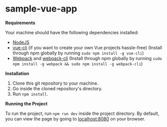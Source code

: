 # sample-vue-app

**Requirements**

Your machine should have the following dependencies installed:
- [NodeJS](https://nodejs.org/) 
- [vue-cli](https://www.npmjs.com/package/vue-cli) (if you want to create your own Vue projects hassle-free) (Install through npm globally by running `sudo npm install -g vue-cli`)
- [Webpack](https://www.npmjs.com/package/webpack) and [webpack-cli](https://www.npmjs.com/package/webpack-cli) (Install through npm globally by running `sudo npm install -g webpack && sudo npm install -g webpack-cli`)


**Installation**

1. Clone this git repository to your machine.
2. Go inside the cloned repository's directory.
3. Run `npm install`.


**Running the Project**

To run the project, run `npm run dev` inside the project directory. By default, you can view the page by going to [localhost:8080](http://localhost:8080) on your browser.